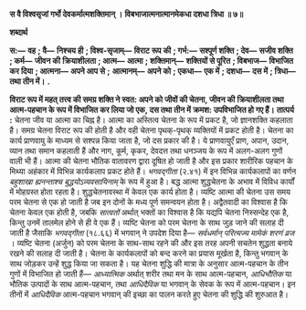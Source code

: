 **स वै विश्वसृजां गर्भो देवकर्मात्मशक्तिमान् ।** **विबभाजात्मनात्मानमेकधा दशधा त्रिधा ॥ ७॥** 

**शब्दार्थ** 

**स:—** **वह** **; वै—** **निश्चय ही** **; विश्व-सृजाम्—** **विराट रूप की** **; गर्भ:—** **सश्पूर्ण शक्ति** **; देव—** **सजीव शक्ति** **; कर्म—** **जीवन की** **क्रियाशीलता** **; आत्म—** **आत्मा** **; शक्तिमान्—** **शक्तियों से पूरित** **; विबभाज—** **विभाजित कर दिया** **; आत्मना—** **अपने आप से** **;** **आत्मानम्—** **अपने को** **; एकधा—** **एक में** **; दशधा—** **दस में** **; त्रिधा—** **तथा तीन में।** **.** 

**विराट रूप में महत् तत्त्व की समग्र शक्ति ने स्वत: अपने को जीवों की चेतना, जीवन की** **क्रियाशीलता तथा आत्म-पहचान के रूप में विभाजित कर लिया जो एक, दस तथा तीन में** **क्रमश: उपविभाजित हो गए हैं।** **तात्पर्य :** चेतना जीव या आत्मा का चिह्न है। आत्मा का अस्तित्व चेतना के रूप में प्रकट है, जो ज्ञानशक्ति कहलाता है। समग्र चेतना विराट रूप की होती है और वही चेतना पृथक्-पृथक् व्यक्तियों में प्रकट होती है। चेतना का कार्य प्राणवायु के माध्यम से सश्पन्न किया जाता है, जो दस प्रकार की है। ये प्राणवायुएँ प्राण, अपान, उदान, व्यान तथा समान कहलाती हैं और नाग, कूर्म, कृकर, देवदत्त तथा धनञ्जय के रूप में अलग-अलग गुणों वाली भी हैं। आत्मा की चेतना भौतिक वातावरण द्वारा दूषित हो जाती है और इस प्रकार शारीरिक पहचान के मिथ्या अहंकार में विभिन्न कार्यकलाप प्रकट होते हैं। *भगवद्गीता* (२.४१) में इन विभिन्न कार्यकलापों का वर्णन *बहुशाखा ह्यनन्ताश्च बुद्धयोऽव्यवसायिनाम्*  के रूप में हुआ है। बद्ध आत्मा शुद्धचेतना के अभाव में विविध कार्यों में मोहग्रस्त होता रहता है। शुद्धचेतनावस्था में केवल एक कार्य होता है। व्यष्टि आत्मा की चेतना उस समय परम चेतना से एक हो जाती है जब इन दोनों के मध्य पूर्ण समन्वयन होता है। अद्वैतवादी का विश्वास है कि चेतना केवल एक होती है, जबकि *सात्वतों* अर्थात् भक्तों का विश्वास है कि यद्यपि चेतना निस्सन्देह एक है, किन्तु उनमें तालमेल होने से ही वे एक हैं। व्यष्टि चेतना को परम चेतना के साथ जुड़ जाने की सलाह दी जाती है जैसाकि *भगवद्गीता* (१८.६६) में भगवान् ने उपदेश दिया है— *सर्वधर्मान् परित्यज्य मामेकं शरणं व्रज* । व्यष्टि चेतना (अर्जुन) को परम चेतना के साथ-साथ रहने की और इस तरह अपनी सचतेन शुद्धता बनाये रखने की सलाह दी जाती है। चेतना के कार्यकलापों को बन्द करने का प्रयास मूर्खता है, किन्तु भगवान् के साथ जोड़कर उन्हें शुद्ध किया जा सकता है। यह चेतना शुद्धि की मात्रा के अनुसार आत्म-पहचान के तीन गुणों में विभाजित हो जाती हैं— *आध्यात्मिक* अर्थात् शरीर तथा मन के साथ आत्म-पहचान, *आधिभौतिक* या भौतिक उत्पादों के साथ आत्म-पहचान, तथा *आधिदैविक* या भगवान् के सेवक के रूप में आत्म-पहचान। इन तीनों में *आधिदैविक* आत्म-पहचान भगवान् की इच्छा का पालन करते हुए चेतना की शुद्धि की शुरुआत है।  